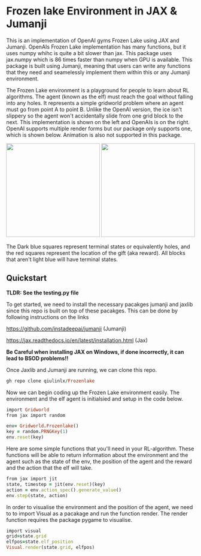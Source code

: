 # Frozen lake Environment in JAX & Jumanji 

This is an implementation of OpenAI gyms Frozen Lake using JAX and Jumanji. OpenAIs Frozen Lake implementation has many functions, but it uses numpy whihc is quite a bit slower than jax. This package uses jax.numpy which is 86 times faster than numpy when GPU is available. This package is built using Jumanji, meaning that users can write any functions that they need and seamelessly implement them within this or any Jumanji environment. 

The Frozen Lake environment is a playground for people to learn about RL algorithms. The agent (known as the elf) must reach the goal without falling into any holes. It represents a simple gridworld problem where an agent must go from point A to point B. Unlike the OpenAI version, the ice isn't slippery so the agent won't accidentally slide from one grid block to the next. This implementation is shown on the left and OpenAIs is on the right. OpenAI supports multiple render forms but our package only supports one, which is shown below. Animation is also not supported in this package. 

<p align="center">
<img width="250" height="250" src="https://user-images.githubusercontent.com/110373610/226537623-c6aafa7c-a7bf-4208-875c-e6645ffd1785.png">
<img width="250 height="250" src="https://user-images.githubusercontent.com/110373610/226541613-9707f3de-a707-40f5-a5b4-99303c8c410f.png">


The Dark blue squares represent terminal states or equivalently holes, and the red squares represent the location of the gift (aka reward). All blocks that aren't light blue will have terminal states.    
                                                                                                                                         
## Quickstart
**TLDR: See the testing.py file**  
                                                                                                                                         
To get started, we need to install the necessary pacakges jumanji and jaxlib since this repo is built on top of these pacakges. This can be done by following instructions on the links
                                                                                                                               
                                                                                                                                         
https://github.com/instadeepai/jumanji (Jumanji) 

https://jax.readthedocs.io/en/latest/installation.html (Jax)

**Be Careful when installing JAX on Windows, if done incorrectly, it can lead to BSOD problems!!**                                                         

Once Jaxlib and Jumanji are running, we can clone this repo. 

```ruby
gh repo clone qiulinlx/Frozenlake
```
Now we can begin coding up the Frozen Lake environment easily. The environment and the elf agent is initialsied and setup in the code below. 
                                                                                                                                        
```ruby
import Gridworld
from jax import random

env= Gridworld.Frozenlake()
key = random.PRNGKey(1)
env.reset(key)
```
Here are some simple functions that you'll need in your RL-algorithm. These functions will be able to return information about the environment and the agent such as the state of the env, the position of the agent and the reward and the action that the elf will take. 

```ruby
from jax import jit
state, timestep = jit(env.reset)(key)
action = env.action_spec().generate_value()
env.step(state, action)

```
                                                                                                                                         
In order to visualise the environment and the position of the agent, we need to to import Visual as a pacakage and run the function render. The render function requires the package pygame to visualise. 

```ruby
import visual
grid=state.grid
elfpos=state.elf_position
Visual.render(state.grid, elfpos)

```                                                                                                                                         
                                                                                                                                        
        
